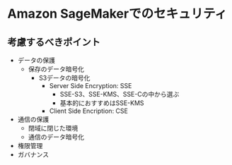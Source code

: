 # Amazon SageMakerでのセキュリティ
## 考慮するべきポイント
- データの保護
  - 保存のデータ暗号化
    - S3データの暗号化
      - Server Side Encryption: SSE
        - SSE-S3、SSE-KMS、SSE-Cの中から選ぶ
        - 基本的におすすめはSSE-KMS
      - Client Side Encription: CSE
- 通信の保護
  - 閉域に閉じた環境
  - 通信のデータ暗号化
- 権限管理
- ガバナンス
